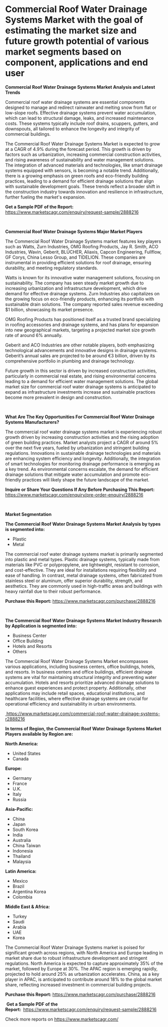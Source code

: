 <p><h1>Commercial Roof Water Drainage Systems Market with the goal of estimating the market size and future growth potential of various market segments based on component, applications and end user</h1></p><p><strong>Commercial Roof Water Drainage Systems Market Analysis and Latest Trends</strong></p>
<p><p>Commercial roof water drainage systems are essential components designed to manage and redirect rainwater and melting snow from flat or low-slope roofs. Effective drainage systems prevent water accumulation, which can lead to structural damage, leaks, and increased maintenance costs. These systems typically include roof drains, scuppers, gutters, and downspouts, all tailored to enhance the longevity and integrity of commercial buildings.</p><p>The Commercial Roof Water Drainage Systems Market is expected to grow at a CAGR of 4.9% during the forecast period. This growth is driven by factors such as urbanization, increasing commercial construction activities, and rising awareness of sustainability and water management solutions. The integration of advanced materials and technologies, like smart drainage systems equipped with sensors, is becoming a notable trend. Additionally, there is a growing emphasis on green roofs and eco-friendly building practices, leading to a demand for efficient drainage solutions that align with sustainable development goals. These trends reflect a broader shift in the construction industry towards innovation and resilience in infrastructure, further fueling the market's expansion.</p></p>
<p><strong>Get a Sample PDF of the Report:&nbsp;</strong> <a href="https://www.marketscagr.com/enquiry/request-sample/2888216?utm_campaign=2465&utm_medium=2&utm_source=Github&utm_content=ia&utm_term=14032025&utm_id=commercial-roof-water-drainage-systems">https://www.marketscagr.com/enquiry/request-sample/2888216</a></p>
<p>&nbsp;</p>
<p><strong>Commercial Roof Water Drainage Systems Major Market Players</strong></p>
<p><p>The Commercial Roof Water Drainage Systems market features key players such as Watts, Zurn Industries, OMG Roofing Products, Jay R. Smith, ACO Industries, Wavin, Geberit, BLÜCHER, Aliaxis, Capcon Engineering, Fullflow, GF Corys, China Lesso Group, and TIDELION. These companies are instrumental in providing efficient solutions for roof drainage, ensuring durability, and meeting regulatory standards.</p><p>Watts is known for its innovative water management solutions, focusing on sustainability. The company has seen steady market growth due to increasing urbanization and infrastructure development, which drive demand for effective drainage systems. Zurn Industries also capitalizes on the growing focus on eco-friendly products, enhancing its portfolio with sustainable drain solutions. The company reported sales revenue exceeding $1 billion, showcasing its market presence.</p><p>OMG Roofing Products has positioned itself as a trusted brand specializing in roofing accessories and drainage systems, and has plans for expansion into new geographical markets, targeting a projected market size growth rate of around 6% annually. </p><p>Geberit and ACO Industries are other notable players, both emphasizing technological advancements and innovative designs in drainage systems. Geberit’s annual sales are projected to be around €3 billion, driven by its comprehensive portfolio in plumbing and drainage technology.</p><p>Future growth in this sector is driven by increased construction activities, particularly in commercial real estate, and rising environmental concerns leading to a demand for efficient water management solutions. The global market size for commercial roof water drainage systems is anticipated to expand as infrastructure investments increase and sustainable practices become more prevalent in design and construction.</p></p>
<p>&nbsp;</p>
<p><strong>What Are The Key Opportunities For Commercial Roof Water Drainage Systems Manufacturers?</strong></p>
<p><p>The commercial roof water drainage systems market is experiencing robust growth driven by increasing construction activities and the rising adoption of green building practices. Market analysts project a CAGR of around 5% over the next five years, fueled by urbanization and stringent building regulations. Innovations in sustainable drainage technologies and materials are enhancing system efficiency and longevity. Additionally, the integration of smart technologies for monitoring drainage performance is emerging as a key trend. As environmental concerns escalate, the demand for efficient drainage solutions that mitigate water accumulation and promote eco-friendly practices will likely shape the future landscape of the market.</p></p>
<p><strong>Inquire or Share Your Questions If Any Before Purchasing This Report:</strong> <a href="https://www.marketscagr.com/enquiry/pre-order-enquiry/2888216?utm_campaign=2465&utm_medium=2&utm_source=Github&utm_content=ia&utm_term=14032025&utm_id=commercial-roof-water-drainage-systems">https://www.marketscagr.com/enquiry/pre-order-enquiry/2888216</a></p>
<p>&nbsp;</p>
<p><strong>Market Segmentation</strong></p>
<p><strong>The Commercial Roof Water Drainage Systems Market Analysis by types is segmented into:</strong></p>
<p><ul><li>Plastic</li><li>Metal</li></ul></p>
<p><p>The commercial roof water drainage systems market is primarily segmented into plastic and metal types. Plastic drainage systems, typically made from materials like PVC or polypropylene, are lightweight, resistant to corrosion, and cost-effective. They are ideal for installations requiring flexibility and ease of handling. In contrast, metal drainage systems, often fabricated from stainless steel or aluminum, offer superior durability, strength, and aesthetics. They are commonly used in high-traffic areas and buildings with heavy rainfall due to their robust performance.</p></p>
<p><strong>Purchase this Report:&nbsp;</strong><a href="https://www.marketscagr.com/purchase/2888216?utm_campaign=2465&utm_medium=2&utm_source=Github&utm_content=ia&utm_term=14032025&utm_id=commercial-roof-water-drainage-systems">https://www.marketscagr.com/purchase/2888216</a></p>
<p>&nbsp;</p>
<p><strong>The Commercial Roof Water Drainage Systems Market Industry Research by Application is segmented into:</strong></p>
<p><ul><li>Business Center</li><li>Office Building</li><li>Hotels and Resorts</li><li>Others</li></ul></p>
<p><p>The Commercial Roof Water Drainage Systems Market encompasses various applications, including business centers, office buildings, hotels, and resorts. In business centers and office buildings, efficient drainage systems are vital for maintaining structural integrity and preventing water accumulation. Hotels and resorts prioritize advanced drainage solutions to enhance guest experiences and protect property. Additionally, other applications may include retail spaces, educational institutions, and healthcare facilities, where effective drainage systems are crucial for operational efficiency and sustainability in urban environments.</p></p>
<p><a href="https://www.marketscagr.com/commercial-roof-water-drainage-systems-r2888216?utm_campaign=2465&utm_medium=2&utm_source=Github&utm_content=ia&utm_term=14032025&utm_id=commercial-roof-water-drainage-systems">&nbsp;https://www.marketscagr.com/commercial-roof-water-drainage-systems-r2888216</a></p>
<p><strong>In terms of Region, the Commercial Roof Water Drainage Systems Market Players available by Region are:</strong></p>
<p>
    <p> <strong> North America: </strong>
        <ul>
            <li>United States</li>
            <li>Canada</li>
        </ul>
        </p> 
    <p> <strong> Europe: </strong>
        <ul>
            <li>Germany</li>
            <li>France</li>
            <li>U.K.</li>
            <li>Italy</li>
            <li>Russia</li>
        </ul>
        </p> 
    <p> <strong> Asia-Pacific: </strong>
        <ul>
            <li>China</li>
            <li>Japan</li>
            <li>South Korea</li>
            <li>India</li>
            <li>Australia</li>
            <li>China Taiwan</li>
            <li>Indonesia</li>
            <li>Thailand</li>
            <li>Malaysia</li>
        </ul>
        </p> 
    <p> <strong> Latin America: </strong>
        <ul>
            <li>Mexico</li>
            <li>Brazil</li>
            <li>Argentina Korea</li>
            <li>Colombia</li>
        </ul>
        </p> 
    <p> <strong> Middle East & Africa: </strong>
        <ul>
            <li>Turkey</li>
            <li>Saudi</li>
            <li>Arabia</li>
            <li>UAE</li>
            <li>Korea</li>
        </ul>
    </p>
    </p>
<p><p>The Commercial Roof Water Drainage Systems market is poised for significant growth across regions, with North America and Europe leading in market share due to robust infrastructure development and stringent regulations. North America is expected to capture approximately 35% of the market, followed by Europe at 30%. The APAC region is emerging rapidly, projected to hold around 25% as urbanization accelerates. China, as a key player in APAC, is anticipated to contribute around 18% to the global market share, reflecting increased investment in commercial building projects.</p></p>
<p><strong>Purchase this Report: </strong><a href="https://www.marketscagr.com/purchase/2888216?utm_campaign=2465&utm_medium=2&utm_source=Github&utm_content=ia&utm_term=14032025&utm_id=commercial-roof-water-drainage-systems">https://www.marketscagr.com/purchase/2888216</a></p>
<p>&nbsp;<strong>Get a Sample PDF of the Report:&nbsp;&nbsp;</strong><a href="https://www.marketscagr.com/enquiry/request-sample/2888216?utm_campaign=2465&utm_medium=2&utm_source=Github&utm_content=ia&utm_term=14032025&utm_id=commercial-roof-water-drainage-systems">https://www.marketscagr.com/enquiry/request-sample/2888216</a></p>
<p><strong></strong></p>
<p>Check more reports on <a href="https://www.marketscagr.com/?utm_campaign=2465&utm_medium=2&utm_source=Github&utm_content=ia&utm_term=14032025&utm_id=commercial-roof-water-drainage-systems">https://www.marketscagr.com/</a></p>